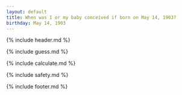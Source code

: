 ```yaml
---
layout: default
title: When was I or my baby conceived if born on May 14, 1903?
birthday: May 14, 1903
---
```


{% include header.md %}

{% include guess.md %}

{% include calculate.md %}

{% include safety.md %}

{% include footer.md %}



